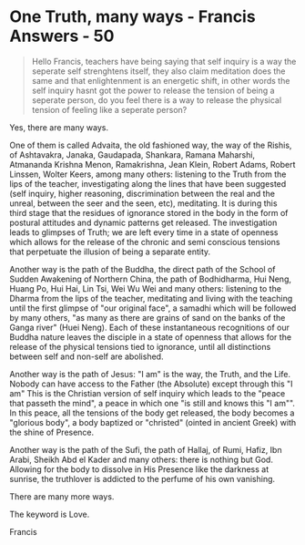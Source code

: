 # One Truth, many ways - Francis Answers - 50


>Hello Francis, teachers have being saying that self inquiry is a way the seperate self strenghtens itself, they also claim meditation does the same and that enlightenment is an energetic shift, in other words the self inquiry hasnt got the power to release the tension of being a seperate person, do you feel there is a way to release the physical tension of feeling like a seperate person?

Yes, there are many ways.

One of them is called Advaita, the old fashioned way, the way of the Rishis, of Ashtavakra, Janaka, Gaudapada, Shankara, Ramana Maharshi, Atmananda Krishna Menon, Ramakrishna, Jean Klein, Robert Adams, Robert Linssen, Wolter Keers, among many others: listening to the Truth from the lips of the teacher, investigating along the lines that have been suggested (self inquiry, higher reasoning, discrimination between the real and the unreal, between the seer and the seen, etc), meditating. It is during this third stage that the residues of ignorance stored in the body in the form of postural attitudes and dynamic patterns get released. The investigation leads to glimpses of Truth; we are left every time in a state of openness which allows for the release of the chronic and semi conscious tensions that perpetuate the illusion of being a separate entity.

Another way is the path of the Buddha, the direct path of the School of Sudden Awakening of Northern China, the path of Bodhidharma, Hui Neng, Huang Po, Hui Hai, Lin Tsi, Wei Wu Wei and many others: listening to the Dharma from the lips of the teacher, meditating and living with the teaching until the first glimpse of "our original face", a samadhi which will be followed by many others, "as many as there are grains of sand on the banks of the Ganga river" (Huei Neng). Each of these instantaneous recognitions of our Buddha nature leaves the disciple in a state of openness that allows for the release of the physical tensions tied to ignorance, until all distinctions between self and non-self are abolished.

Another way is the path of Jesus: "I am" is the way, the Truth, and the Life. Nobody can have access to the Father (the Absolute) except through this "I am" This is the Christian version of self inquiry which leads to the "peace that passeth the mind", a peace in which one "is still and knows this "I am"". In this peace, all the tensions of the body get released, the body becomes a "glorious body", a body baptized or "christed" (ointed in ancient Greek) with the shine of Presence.

Another way is the path of the Sufi, the path of Hallaj, of Rumi, Hafiz, Ibn Arabi, Sheikh Abd el Kader and many others: there is nothing but God. Allowing for the body to dissolve in His Presence like the darkness at sunrise, the truthlover is addicted to the perfume of his own vanishing.

There are many more ways.

The keyword is Love.

Francis

